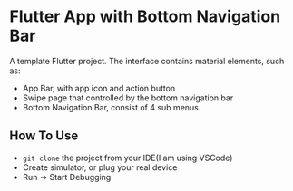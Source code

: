 # Flutter App with Bottom Navigation Bar

A template Flutter project. 
The interface contains material elements, such as:
- App Bar, with app icon and action button
- Swipe page that controlled by the bottom navigation bar
- Bottom Navigation Bar, consist of 4 sub menus.

## How To Use

- `git clone` the project from your IDE(I am using VSCode)
- Create simulator, or plug your real device
- Run -> Start Debugging
